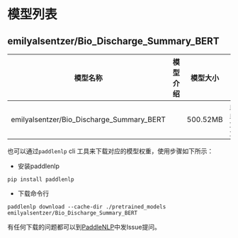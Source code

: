 #  模型列表

## emilyalsentzer/Bio_Discharge_Summary_BERT

| 模型名称 | 模型介绍 | 模型大小  | 模型下载 |
| --- | --- | --- | --- |
|emilyalsentzer/Bio_Discharge_Summary_BERT|  | 500.52MB | [model_config.json](https://bj.bcebos.com/paddlenlp/models/community/emilyalsentzer/Bio_Discharge_Summary_BERT/model_config.json)<br>[model_state.pdparams](https://bj.bcebos.com/paddlenlp/models/community/emilyalsentzer/Bio_Discharge_Summary_BERT/model_state.pdparams)<br>[tokenizer_config.json](https://bj.bcebos.com/paddlenlp/models/community/emilyalsentzer/Bio_Discharge_Summary_BERT/tokenizer_config.json)<br>[vocab.txt](https://bj.bcebos.com/paddlenlp/models/community/emilyalsentzer/Bio_Discharge_Summary_BERT/vocab.txt) |

也可以通过`paddlenlp` cli 工具来下载对应的模型权重，使用步骤如下所示：

* 安装paddlenlp

```shell
pip install paddlenlp
```

* 下载命令行

```shell
paddlenlp download --cache-dir ./pretrained_models emilyalsentzer/Bio_Discharge_Summary_BERT
```

有任何下载的问题都可以到[PaddleNLP](https://github.com/PaddlePaddle/PaddleNLP)中发Issue提问。
